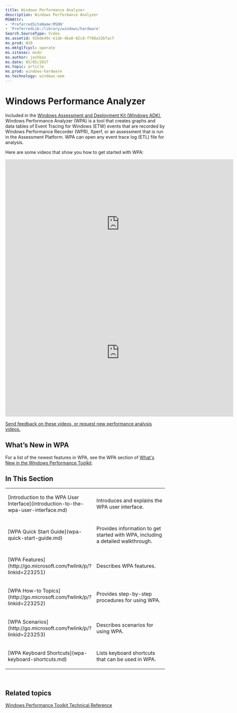 ```yaml
---
title: Windows Performance Analyzer
description: Windows Performance Analyzer
MSHAttr:
- 'PreferredSiteName:MSDN'
- 'PreferredLib:/library/windows/hardware'
Search.SourceType: Video
ms.assetid: 92bde49c-e1ab-4ba0-82c8-f708a32bfacf
ms.prod: W10
ms.mktglfcycl: operate
ms.sitesec: msdn
ms.author: joshbax
ms.date: 05/05/2017
ms.topic: article
ms.prod: windows-hardware
ms.technology: windows-oem
---
```


# Windows Performance Analyzer


Included in the [Windows Assessment and Deployment Kit (Windows ADK)](http://go.microsoft.com/fwlink/p/?LinkId=526740), Windows Performance Analyzer (WPA) is a tool that creates graphs and data tables of Event Tracing for Windows (ETW) events that are recorded by Windows Performance Recorder (WPR), Xperf, or an assessment that is run in the Assessment Platform. WPA can open any event trace log (ETL) file for analysis.

Here are some videos that show you how to get started with WPA:

<iframe src="https://hubs-video.ssl.catalog.video.msn.com/embed/ae6bad2b-184d-462c-b64e-e8b49dccf89d/IA?csid=ux-en-us&MsnPlayerLeadsWith=html&PlaybackMode=Inline&MsnPlayerDisplayShareBar=false&MsnPlayerDisplayInfoButton=false&iframe=true&QualityOverride=HD" width="720" height="405" allowFullScreen="true" frameBorder="0" scrolling="no"></iframe>

<iframe src="https://hubs-video.ssl.catalog.video.msn.com/embed/c0625343-3194-4175-824a-fb75506c1f4f/IA?csid=ux-en-us&MsnPlayerLeadsWith=html&PlaybackMode=Inline&MsnPlayerDisplayShareBar=false&MsnPlayerDisplayInfoButton=false&iframe=true&QualityOverride=HD" width="720" height="405" allowFullScreen="true" frameBorder="0" scrolling="no"></iframe>

[Send feedback on these videos, or request new performance analysis videos.](mailto:lhdocfb@microsoft.com?subject=HCKTestLevelsVIDEO&body=%0D%0A%0D%0AMicrosoft%20uses%20your%20feedback%20to%20improve%20its%20products,%20services%20and%20documentation.%20While%20we%20are%20investigating%20the%20issue%20you%20report,%20we%20may%20send%20e-mail%20to%20you%20to%20ask%20for%20further%20details%20or%20clarification%20on%20the%20feedback%20you%20send%20to%20us,%20and%20we%20may%20send%20e-mail%20to%20you%20to%20let%20you%20know%20that%20your%20feedback%20has%20been%20addressed.%C2%A0%20We%20do%20not%20use%20your%20e-mail%20address%20for%20any%20other%20purpose.%0D%0AFor%20technical%20support,%20contact%20http://go.microsoft.com/fwlink/?LinkId=143702.%0D%0A%0D%0A%20For%20further%20information%20about%20the%20Microsoft%20Online%20Privacy%20Statement,%20please%20see%20http://go.microsoft.com/fwlink/?LinkId=143701.)

## <a href="" id="what-s-new-in-wpa"></a>What’s New in WPA


For a list of the newest features in WPA, see the WPA section of [What's New in the Windows Performance Toolkit](whats-new-in-the-windows-performance-toolkit.md).

## In This Section


<table>
<colgroup>
<col width="50%" />
<col width="50%" />
</colgroup>
<tbody>
<tr class="odd">
<td><p>[Introduction to the WPA User Interface](introduction-to-the-wpa-user-interface.md)</p></td>
<td><p>Introduces and explains the WPA user interface.</p></td>
</tr>
<tr class="even">
<td><p>[WPA Quick Start Guide](wpa-quick-start-guide.md)</p></td>
<td><p>Provides information to get started with WPA, including a detailed walkthrough.</p></td>
</tr>
<tr class="odd">
<td><p>[WPA Features](http://go.microsoft.com/fwlink/p/?linkid=223251)</p></td>
<td><p>Describes WPA features.</p></td>
</tr>
<tr class="even">
<td><p>[WPA How-to Topics](http://go.microsoft.com/fwlink/p/?linkid=223252)</p></td>
<td><p>Provides step-by-step procedures for using WPA.</p></td>
</tr>
<tr class="odd">
<td><p>[WPA Scenarios](http://go.microsoft.com/fwlink/p/?linkid=223253)</p></td>
<td><p>Describes scenarios for using WPA.</p></td>
</tr>
<tr class="even">
<td><p>[WPA Keyboard Shortcuts](wpa-keyboard-shortcuts.md)</p></td>
<td><p>Lists keyboard shortcuts that can be used in WPA.</p></td>
</tr>
</tbody>
</table>

 

## Related topics


[Windows Performance Toolkit Technical Reference](windows-performance-toolkit-technical-reference.md)

 

 







